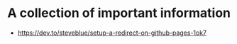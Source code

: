 # A collection of important information

- https://dev.to/steveblue/setup-a-redirect-on-github-pages-1ok7
